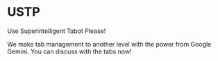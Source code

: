 # USTP
Use Superintelligent Tabot Please!

We make tab management to another level with the power from Google Gemini. 
You can discuss with the tabs now! 

[](images/a.png)

[](images/b.png)

[](images/c.png)

[](images/d.png)
